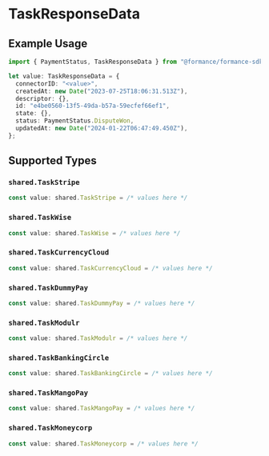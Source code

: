 # TaskResponseData

## Example Usage

```typescript
import { PaymentStatus, TaskResponseData } from "@formance/formance-sdk/sdk/models/shared";

let value: TaskResponseData = {
  connectorID: "<value>",
  createdAt: new Date("2023-07-25T18:06:31.513Z"),
  descriptor: {},
  id: "e4be0560-13f5-49da-b57a-59ecfef66ef1",
  state: {},
  status: PaymentStatus.DisputeWon,
  updatedAt: new Date("2024-01-22T06:47:49.450Z"),
};
```

## Supported Types

### `shared.TaskStripe`

```typescript
const value: shared.TaskStripe = /* values here */
```

### `shared.TaskWise`

```typescript
const value: shared.TaskWise = /* values here */
```

### `shared.TaskCurrencyCloud`

```typescript
const value: shared.TaskCurrencyCloud = /* values here */
```

### `shared.TaskDummyPay`

```typescript
const value: shared.TaskDummyPay = /* values here */
```

### `shared.TaskModulr`

```typescript
const value: shared.TaskModulr = /* values here */
```

### `shared.TaskBankingCircle`

```typescript
const value: shared.TaskBankingCircle = /* values here */
```

### `shared.TaskMangoPay`

```typescript
const value: shared.TaskMangoPay = /* values here */
```

### `shared.TaskMoneycorp`

```typescript
const value: shared.TaskMoneycorp = /* values here */
```

